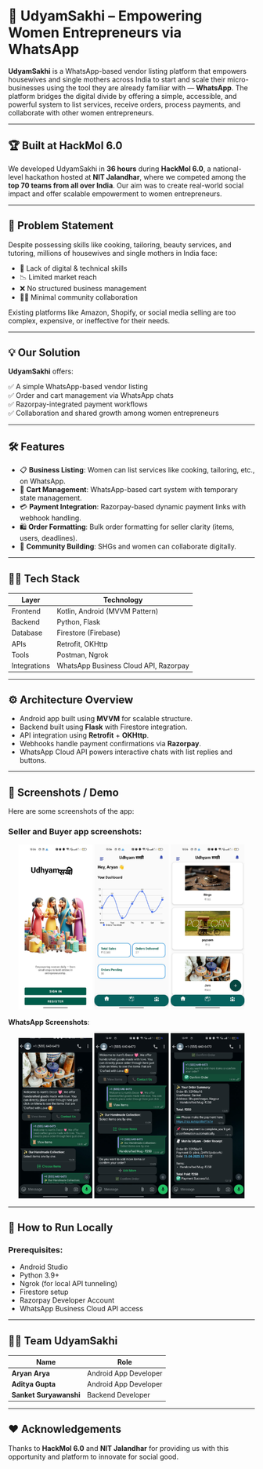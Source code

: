 # 🌟 UdyamSakhi – Empowering Women Entrepreneurs via WhatsApp

**UdyamSakhi** is a WhatsApp-based vendor listing platform that empowers housewives and single mothers across India to start and scale their micro-businesses using the tool they are already familiar with — **WhatsApp**. The platform bridges the digital divide by offering a simple, accessible, and powerful system to list services, receive orders, process payments, and collaborate with other women entrepreneurs.

---

## 🏆 Built at HackMol 6.0

We developed UdyamSakhi in **36 hours** during **HackMol 6.0**, a national-level hackathon hosted at **NIT Jalandhar**, where we competed among the **top 70 teams from all over India**. Our aim was to create real-world social impact and offer scalable empowerment to women entrepreneurs.

---

## 📌 Problem Statement

Despite possessing skills like cooking, tailoring, beauty services, and tutoring, millions of housewives and single mothers in India face:

- 🚫 Lack of digital & technical skills  
- 📉 Limited market reach  
- ❌ No structured business management  
- 🧍‍♀️ Minimal community collaboration  

Existing platforms like Amazon, Shopify, or social media selling are too complex, expensive, or ineffective for their needs.

---

## 💡 Our Solution

**UdyamSakhi** offers:

✅ A simple WhatsApp-based vendor listing  
✅ Order and cart management via WhatsApp chats  
✅ Razorpay-integrated payment workflows  
✅ Collaboration and shared growth among women entrepreneurs  

---

## 🛠️ Features

- 📋 **Business Listing**: Women can list services like cooking, tailoring, etc., on WhatsApp.  
- 🛒 **Cart Management**: WhatsApp-based cart system with temporary state management.  
- 💳 **Payment Integration**: Razorpay-based dynamic payment links with webhook handling.  
- 🛍️ **Order Formatting**: Bulk order formatting for seller clarity (items, users, deadlines).  
- 🤝 **Community Building**: SHGs and women can collaborate digitally.  

---

## 🧑‍💻 Tech Stack

| Layer         | Technology                     |
|--------------|--------------------------------|
| Frontend     | Kotlin, Android (MVVM Pattern) |
| Backend      | Python, Flask                  |
| Database     | Firestore (Firebase)           |
| APIs         | Retrofit, OKHttp               |
| Tools        | Postman, Ngrok                 |
| Integrations | WhatsApp Business Cloud API, Razorpay |

---

## ⚙️ Architecture Overview

- Android app built using **MVVM** for scalable structure.  
- Backend built using **Flask** with Firestore integration.  
- API integration using **Retrofit** + **OKHttp**.  
- Webhooks handle payment confirmations via **Razorpay**.  
- WhatsApp Cloud API powers interactive chats with list replies and buttons.

---

## 📸 Screenshots / Demo

Here are some screenshots of the app:

### Seller and Buyer app screenshots:
<p align="center">
  <img src="./page1.jpg" width="30%" />
  <img src="./page2.jpg" width="30%" />
  <img src="./page3.jpg" width="30%" />
</p>

**WhatsApp Screenshots**:

<p align="center">
  <img src="./wsp1.jpg" width="30%" />
  <img src="./wsp2.jpg" width="30%" />
  <img src="./wsp3.jpg" width="30%" />
</p>

---

## 🚀 How to Run Locally

### Prerequisites:

- Android Studio  
- Python 3.9+  
- Ngrok (for local API tunneling)  
- Firestore setup  
- Razorpay Developer Account  
- WhatsApp Business Cloud API access  

---

## 👨‍💻 Team UdyamSakhi

| Name                    | Role                   |
|-------------------------|------------------------|
| **Aryan Arya**          | Android App Developer  |
| **Aditya Gupta**        | Android App Developer  |
| **Sanket Suryawanshi**  | Backend Developer      |

---

## ❤️ Acknowledgements

Thanks to **HackMol 6.0** and **NIT Jalandhar** for providing us with this opportunity and platform to innovate for social good.
